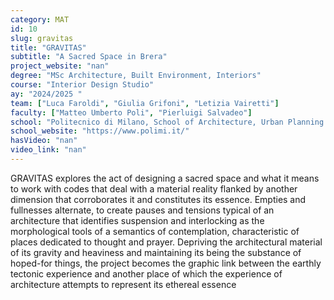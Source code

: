```yaml
---
category: MAT
id: 10
slug: gravitas
title: "GRAVITAS"
subtitle: "A Sacred Space in Brera"
project_website: "nan"
degree: "MSc Architecture, Built Environment, Interiors"
course: "Interior Design Studio"
ay: "2024/2025 "
team: ["Luca Faroldi", "Giulia Grifoni", "Letizia Vairetti"]
faculty: ["Matteo Umberto Poli", "Pierluigi Salvadeo"]
school: "Politecnico di Milano, School of Architecture, Urban Planning and Construction Engineering, Milan, Italia"
school_website: "https://www.polimi.it/"
hasVideo: "nan"
video_link: "nan"
---
```


GRAVITAS explores the act of designing a sacred space and what it means to work with codes that deal with a material reality flanked by another dimension that corroborates it and constitutes its essence. Empties and fullnesses alternate, to create pauses and tensions typical of an architecture that identifies suspension and interlocking as the morphological tools of a semantics of contemplation, characteristic of places dedicated to thought and prayer. Depriving the architectural material of its gravity and heaviness and maintaining its being the substance of hoped-for things, the project becomes the graphic link between the earthly tectonic experience and another place of which the experience of architecture attempts to represent its ethereal essence

